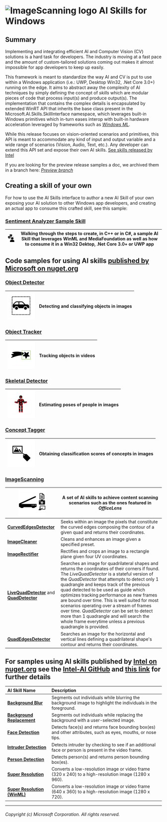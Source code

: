 # ![ImageScanning logo](./doc/Logo.png) AI Skills for Windows

## Summary

Implementing and integrating efficient AI and Computer Vision (CV) solutions is a hard task for developers. The industry is moving at a fast pace and the amount of custom-tailored solutions coming out makes it almost impossible for app developers to keep up easily. 

This framework is meant to standardize the way AI and CV is put to use within a Windows application (i.e.: UWP, Desktop Win32, .Net Core 3.0+) running on the edge. It aims to abstract away the complexity of AI techniques by simply defining the concept of *skills* which are modular pieces of code that process input(s) and produce output(s). The implementation that contains the complex details is encapsulated by extended WinRT API that inherits the base class present in the Microsoft.AI.Skills.SkillInterface namespace, which leverages built-in Windows primitives which in-turn eases interop with built-in hardware acceleration leveraged by frameworks such as *[Windows ML](https://docs.microsoft.com/en-us/windows/ai/windows-ml/)*.

While this release focuses on vision-oriented scenarios and primitives, this API is meant to accommodate any kind of input and output variable and a wide range of scenarios (Vision, Audio, Text, etc.). Any developer can extend this API set and expose their own AI skills. [See skills released by Intel](#IntelSkills)

If you are looking for the preview release samples a doc, we archived them in a branch here: *[Preview branch](https://github.com/microsoft/AISkillsForWindows/tree/Preview)*

## Creating a skill of your own

For how to use the AI Skills interface to author a new AI Skill of your own exposing your AI solution to other Windows app developers, and creating an actual app to consume this crafted skill, see this sample:

### **[Sentiment Analyzer Sample Skill](samples/SentimentAnalyzerSampleSkill)**

| ![FaceSentimentAnalyzer sample skill logo](./doc/FaceSentimentAnalyzerLogo.png) | Walking through the steps to create, in C++ or in C#, a sample AI Skill that leverages WinML and MediaFoundation as well as how to consume it in a Win32 Dektop, .Net Core 3.0+ or UWP app|
| -- | -- |

## Code samples for using AI skills [published by Microsoft on nuget.org](https://www.nuget.org/profiles/VisionSkills)

### **[Object Detector](samples/ObjectDetector)**

| ![ObjectDetector logo](./doc/ObjectDetectorLogo.png) | Detecting and classifying objects in images |
| -- | -- |

### **[Object Tracker](samples/ObjectTracker)**

| ![ObjectTracker logo](./doc/ObjectTrackerLogo.png) | Tracking objects in videos |
| -- | -- |

### **[Skeletal Detector](samples/SkeletalDetector)**

| ![SkeletalDetector logo](./doc/SkeletalDetectorLogo.png) | Estimating poses of people in images |
| -- | -- |

### **[Concept Tagger](samples/ConceptTagger)**

| ![ConceptTagger logo](./doc/ConceptTaggerLogo.png) | Obtaining classification scores of concepts in images |
| -- | -- |

### **[ImageScanning](samples/ImageScanning)**

| ![ImageScanning logo](./doc/ImageScanningLogo.png) | A set of AI skills to achieve content scanning scenarios such as the ones featured in *OfficeLens* |
| -- | -- |
| **[CurvedEdgesDetector](./samples/ImageScanning/README.md#CurvedEdgesDetectorExample)** | Seeks within an image the pixels that constitute the curved edges composing the contour of a given quad and returns their coordinates. |
| **[ImageCleaner](./samples/ImageScanning/README.md#ImageCleanerExample)** | Cleans and enhances an image given a specified preset. |
| **[ImageRectifier](./samples/ImageScanning/README.md#ImageRectifierExample)** | Rectifies and crops an image to a rectangle plane given four UV coordinates. |
| **[LiveQuadDetector](./samples/ImageScanning/README.md#QuadDetectorExample)** and **[QuadDetector](./samples/ImageScanning/README.md#QuadDetectorExample)** | Searches an image for quadrilateral shapes and returns the coordinates of their corners if found. The *LiveQuadDetector* is a stateful version of the *QuadDetector* that attempts to detect only 1 quadrangle and keeps track of the previous quad detected to be used as guide which optimizes tracking performance as new frames are bound over time. This is well suited for most scenarios operating over a stream of frames over time. *QuadDetector* can be set to detect more than 1 quadrangle and will search the whole frame everytime unless a previous quadrangle is provided. |
| **[QuadEdgesDetector](./samples/ImageScanning/README.md#QuadEdgesDetectorExample)** | Searches an image for the horizontal and vertical lines defining a quadrilateral shape's contour and returns their coordinates. |

## For samples using AI skills published by [Intel on nuget.org](https://www.nuget.org/profiles/IntelAISkills) see the [Intel-AI GitHub](https://github.com/intel/Intel-AI-Skills) and [this link](https://software.intel.com/en-us/ai/on-pc/skills) for further details <a name="IntelSkills"></a>
| AI Skill Name | Description |
| :-- | :-- |
| **[Background Blur](https://github.com/intel/Intel-AI-Skills/tree/master/Applications/BackgroundBlur)** | Segments out individuals while blurring the background image to highlight the individuals in the foreground. |
| **[Background Replacement](https://github.com/intel/Intel-AI-Skills/tree/master/Applications/BackgroundReplacement)** | Segments out individuals while replacing the background with a user-selected image. |
| **[Face Detection](https://github.com/intel/Intel-AI-Skills/tree/master/Applications/FaceDetection)** | Detects face(s) and returns face bounding box(es) and other attributes, such as eyes, mouths, or nose tips. |
| **[Intruder Detection](https://github.com/intel/Intel-AI-Skills/tree/master/Applications/IntruderDetection)** | Detects intruder by checking to see if an additional face or person is present in the video frame. |
| **[Person Detection](https://github.com/intel/Intel-AI-Skills/tree/master/Applications/PersonDetection)** | Detects person(s) and returns person bounding box(es). |
| **[Super Resolution](https://github.com/intel/Intel-AI-Skills/tree/master/Applications/SuperResolution)** | Converts a low-resolution image or video frame (320 x 240) to a high-resolution image (1280 x 960). |
| **[Super Resolution (WinML)](Applications/SuperResolutionWinML)** | Converts a low-resolution image or video frame (640 x 360) to a high-resolution image (1280 x 720). |

-----

###### Copyright (c) Microsoft Corporation. All rights reserved.
